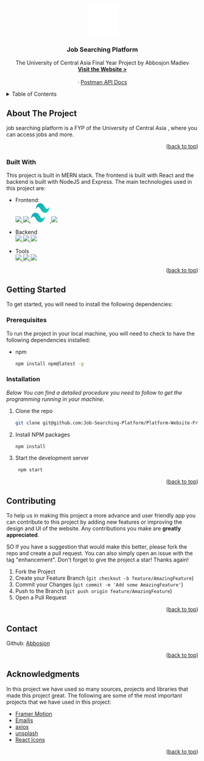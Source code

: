 <a name="readme-top"></a>

<!-- PROJECT LOGO -->
<br />
<div align="center">
  <a href="https://github.com/Job-Searching-Platform">
    <img src="./Logo.png" alt="Logo" width="80" height="80">
  </a>

  <h3 align="center">Job Searching Platform</h3>

  <p align="center">
    The University of Central Asia Final Year Project by Abbosjon Madiev
    <br />
    <a href="https://fyp-backend-api.herokuapp.com"><strong>Visit the Website > </strong></a>
    <br />
    <br />
    ·
    <a href="https://app.getpostman.com/join-team?invite_code=1d7615ad93f3ff87b1aa9d5f767619b0&target_code=5a53ed8545bf703213d71e9f28dce5de">Postman API Docs</a>
  </p>
</div>

<!-- TABLE OF CONTENTS -->
<details>
  <summary>Table of Contents</summary>
  <ol>
    <li>
      <a href="#about-the-project">About The Project</a>
      <ul>
        <li><a href="#built-with">Built With</a></li>
      </ul>
    </li>
    <li>
      <a href="#getting-started">Getting Started</a>
      <ul>
        <li><a href="#prerequisites">Prerequisites</a></li>
        <li><a href="#installation">Installation</a></li>
      </ul>
    </li>
    <li><a href="#contributing">Contributing</a></li>
    <li><a href="#contact">Contact</a></li>
    <li><a href="#acknowledgments">Acknowledgments</a></li>
  </ol>
</details>

<!-- ABOUT THE PROJECT -->

## About The Project

job searching platform is a FYP of the University of Central Asia , where you can access jobs and more.

<p align="right">(<a href="#readme-top">back to top</a>)</p>

### Built With

This project is built in MERN stack. The frontend is built with React and the backend is built with NodeJS and Express.
The main technologies used in this project are:

- Frontend: <br/>
  <a href="https://reactjs.org/" target="_blank"> <img src="https://img.icons8.com/color/48/000000/react-native.png"/> </a><a href="https://developer.mozilla.org/en-US/docs/Web/JavaScript" target="_blank"> <img src="https://img.icons8.com/color/48/000000/javascript.png"/> </a><a href="https://tailwindcss.com/" target="_blank"> <img src="https://raw.githubusercontent.com/AboNazari/AboNazari/8dd0104ff5e0512c0e60e727ac5ea40c7b25e41f/tailwind.svg" width="50px" height="50px"/> </a><a href="https://redux.js.org/" target="_blank"> <img src="https://img.icons8.com/color/48/000000/redux.png"/> </a> <br/>

<!-- backend -->

- Backend <br/>
  <a href="https://nodejs.org/" target="_blank"> <img src="https://img.icons8.com/color/48/000000/nodejs.png"/> </a><a href="https://expressjs.com/" target="_blank"> <img src="https://img.icons8.com/color/48/000000/express.png"/> </a><a href="https://mongodb.com/" target="_blank"> <img src="https://img.icons8.com/color/48/000000/mongodb.png"/> </a>

<!-- Tools -->

- Tools<br/>
  <a href="https://git-scm.com/" target="_blank"> <img src="https://img.icons8.com/color/48/000000/git.png"/> </a><a href="https://github.com/" target="_blank"> <img src="https://img.icons8.com/color/48/000000/github.png"/> </a><a href="https://git-scm.com/" target="_blank"> <img src="https://img.icons8.com/color/48/000000/linux.png"/> </a>

<p align="right">(<a href="#readme-top">back to top</a>)</p>

<!-- GETTING STARTED -->

## Getting Started

To get started, you will need to install the following dependencies:

### Prerequisites

To run the project in your local machine, you will need to check to have the following dependencies installed:

- npm
  ```sh
  npm install npm@latest -g
  ```

### Installation

_Below You can find a detailed procedure you need to follow to get the programming running in your machine._

1. Clone the repo
   ```sh
   git clone git@github.com:Job-Searching-Platform/Platform-Website-Frontend.git
   ```
2. Install NPM packages
   ```sh
   npm install
   ```
3. Start the development server
   ```sh
    npm start
   ```

<p align="right">(<a href="#readme-top">back to top</a>)</p>

<!-- CONTRIBUTING -->

## Contributing

To help us in making this project a more advance and user friendly app you can contribute to this project by adding new features or improving the design and UI of the website. Any contributions you make are **greatly appreciated**.

SO If you have a suggestion that would make this better, please fork the repo and create a pull request. You can also simply open an issue with the tag "enhancement".
Don't forget to give the project a star! Thanks again!

1. Fork the Project
2. Create your Feature Branch (`git checkout -b feature/AmazingFeature`)
3. Commit your Changes (`git commit -m 'Add some AmazingFeature'`)
4. Push to the Branch (`git push origin feature/AmazingFeature`)
5. Open a Pull Request

<p align="right">(<a href="#readme-top">back to top</a>)</p>

<!-- CONTACT -->

## Contact

Github: [Abbosjon](https://github.com/AlgoAIBoss)

<p align="right">(<a href="#readme-top">back to top</a>)</p>

<!-- ACKNOWLEDGMENTS -->

## Acknowledgments

In this project we have used so many sources, projects and libraries that made this project great. The following are some of the most important projects that we have used in this project:

- [Framer Motion](https://www.framer.com/motion/)
- [Emailjs](https://dashboard.emailjs.com)
- [axios](https://www.npmjs.com/package/axios)
- [unsplash](https://unsplash.com/)
- [React Icons](https://react-icons.github.io/react-icons/search)

<p align="right">(<a href="#readme-top">back to top</a>)</p>
